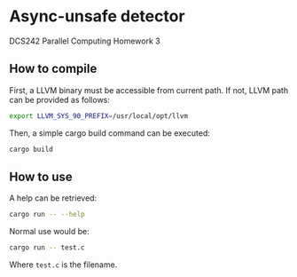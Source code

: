 # Async-unsafe detector

DCS242 Parallel Computing Homework 3

## How to compile

First, a LLVM binary must be accessible from current path. If not, LLVM path can be provided as follows:

```bash
export LLVM_SYS_90_PREFIX=/usr/local/opt/llvm
```

Then, a simple cargo build command can be executed:

```bash
cargo build
```

## How to use

A help can be retrieved:

```bash
cargo run -- --help
```

Normal use would be:

```bash
cargo run -- test.c
```

Where `test.c` is the filename.
